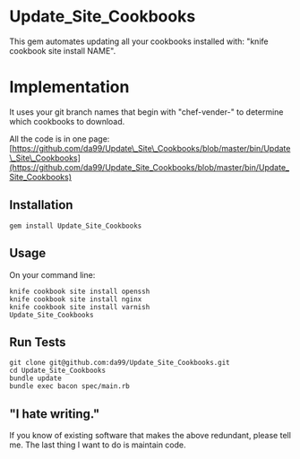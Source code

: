 
Update\_Site\_Cookbooks
================


This gem automates updating all your cookbooks installed with: 
"knife cookbook site install NAME".

Implementation
==============

It uses your git branch names
that begin with "chef-vender-" to determine which 
cookbooks to download.  

All the code is in one page: 
[https://github.com/da99/Update\_Site\_Cookbooks/blob/master/bin/Update\_Site\_Cookbooks](https://github.com/da99/Update_Site_Cookbooks/blob/master/bin/Update_Site_Cookbooks)

Installation
------------

    gem install Update_Site_Cookbooks

Usage
------

On your command line:

    knife cookbook site install openssh
    knife cookbook site install nginx
    knife cookbook site install varnish
    Update_Site_Cookbooks

Run Tests
---------

    git clone git@github.com:da99/Update_Site_Cookbooks.git
    cd Update_Site_Cookbooks
    bundle update
    bundle exec bacon spec/main.rb

"I hate writing."
-----------------------------

If you know of existing software that makes the above redundant,
please tell me. The last thing I want to do is maintain code.

